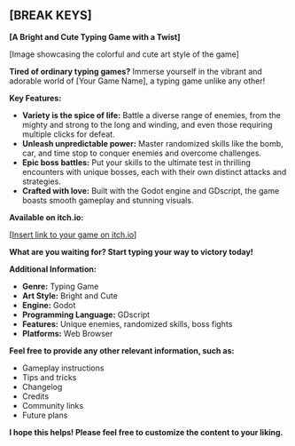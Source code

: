 ## [BREAK KEYS]

**[A Bright and Cute Typing Game with a Twist]**

[Image showcasing the colorful and cute art style of the game]

**Tired of ordinary typing games?** Immerse yourself in the vibrant and adorable world of [Your Game Name], a typing game unlike any other!

**Key Features:**

* **Variety is the spice of life:** Battle a diverse range of enemies, from the mighty and strong to the long and winding, and even those requiring multiple clicks for defeat.
* **Unleash unpredictable power:** Master randomized skills like the bomb, car, and time stop to conquer enemies and overcome challenges.
* **Epic boss battles:** Put your skills to the ultimate test in thrilling encounters with unique bosses, each with their own distinct attacks and strategies.
* **Crafted with love:** Built with the Godot engine and GDscript, the game boasts smooth gameplay and stunning visuals.

**Available on itch.io:**

[[Insert link to your game on itch.io](https://dawn19112003.itch.io/break-keys)]

**What are you waiting for? Start typing your way to victory today!**

**Additional Information:**

* **Genre:** Typing Game
* **Art Style:** Bright and Cute
* **Engine:** Godot
* **Programming Language:** GDscript
* **Features:** Unique enemies, randomized skills, boss fights
* **Platforms:** Web Browser

**Feel free to provide any other relevant information, such as:**

* Gameplay instructions
* Tips and tricks
* Changelog
* Credits
* Community links
* Future plans

**I hope this helps! Please feel free to customize the content to your liking.**
